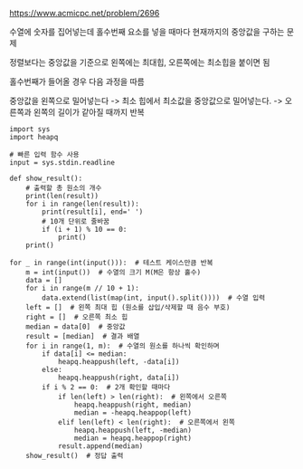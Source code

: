 https://www.acmicpc.net/problem/2696

수열에 숫자를 집어넣는데 홀수번째 요소를 넣을 때마다 현재까지의 중앙값을 구하는 문제

정렬보다는 중앙값을 기준으로 왼쪽에는 최대힙, 오른쪽에는 최소힙을 붙이면 됨

홀수번째가 들어올 경우 다음 과정을 따름

중앙값을 왼쪽으로 밀어넣는다 -> 최소 힙에서 최소값을 중앙값으로 밀어넣는다. -> 오른쪽과 왼쪽의 길이가 같아질 때까지 반복

```
import sys
import heapq

# 빠른 입력 함수 사용
input = sys.stdin.readline

def show_result():
    # 출력할 총 원소의 개수
    print(len(result))
    for i in range(len(result)):
        print(result[i], end=' ')
        # 10개 단위로 줄바꿈
        if (i + 1) % 10 == 0:
            print()
    print()

for _ in range(int(input())):  # 테스트 케이스만큼 반복
    m = int(input())  # 수열의 크기 M(M은 항상 홀수)
    data = []
    for i in range(m // 10 + 1):
        data.extend(list(map(int, input().split())))  # 수열 입력
    left = []  # 왼쪽 최대 힙 (원소를 삽입/삭제할 때 음수 부호)
    right = []  # 오른쪽 최소 힙
    median = data[0]  # 중앙값
    result = [median]  # 결과 배열
    for i in range(1, m):  # 수열의 원소를 하나씩 확인하며
        if data[i] <= median:
            heapq.heappush(left, -data[i])
        else:
            heapq.heappush(right, data[i])
        if i % 2 == 0:  # 2개 확인할 때마다
            if len(left) > len(right):  # 왼쪽에서 오른쪽
                heapq.heappush(right, median)
                median = -heapq.heappop(left)
            elif len(left) < len(right):  # 오른쪽에서 왼쪽
                heapq.heappush(left, -median)
                median = heapq.heappop(right)
            result.append(median)
    show_result()  # 정답 출력

```
